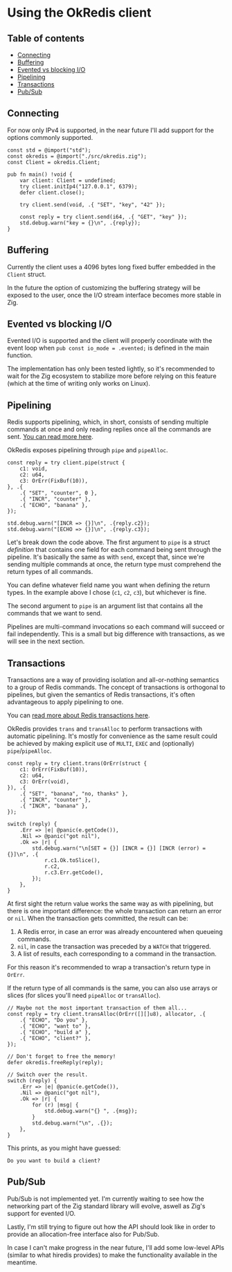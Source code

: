 # Using the OkRedis client

## Table of contents
   * [Connecting](#connecting)
   * [Buffering](#buffering)
   * [Evented vs blocking I/O](#evented-vs-blocking-io)
   * [Pipelining](#pipelining)
   * [Transactions](#transactions)
   * [Pub/Sub](#pubsub)

## Connecting
For now only IPv4 is supported, in the near future I'll add support for the 
options commonly supported.

```zig
const std = @import("std");
const okredis = @import("./src/okredis.zig");
const Client = okredis.Client;

pub fn main() !void {
    var client: Client = undefined;
    try client.initIp4("127.0.0.1", 6379);
    defer client.close();

    try client.send(void, .{ "SET", "key", "42" });

    const reply = try client.send(i64, .{ "GET", "key" });
    std.debug.warn("key = {}\n", .{reply});
}
```

## Buffering
Currently the client uses a 4096 bytes long fixed buffer embedded in the 
`Client` struct. 

In the future the option of customizing the buffering strategy will be exposed 
to the user, once the I/O stream interface becomes more stable in Zig.

## Evented vs blocking I/O
Evented I/O is supported and the client will properly coordinate with the
event loop when `pub const io_mode = .evented;` is defined in the main function.

The implementation has only been tested lightly, so it's recommended to wait for 
the Zig ecosystem to stabilize more before relying on this feature (which at the
time of writing only works on Linux).

## Pipelining
Redis supports pipelining, which, in short, consists of sending multiple 
commands at once and only reading replies once all the commands are sent.
[You can read more here](https://redis.io/topics/pipelining).

OkRedis exposes pipelining through `pipe` and `pipeAlloc`.

```zig
const reply = try client.pipe(struct {
    c1: void,
    c2: u64,
    c3: OrErr(FixBuf(10)),
}, .{
    .{ "SET", "counter", 0 },
    .{ "INCR", "counter" },
    .{ "ECHO", "banana" },
});

std.debug.warn("[INCR => {}]\n", .{reply.c2});
std.debug.warn("[ECHO => {}]\n", .{reply.c3});
```

Let's break down the code above.
The first argument to `pipe` is a struct *definition* that contains one field 
for each command being sent through the pipeline. It's basically the same as 
with `send`, except that, since we're sending multiple commands at once, the 
return type must comprehend the return types of all commands.

You can define whatever field name you want when defining the return types.
In the example above I chose (`c1`, `c2`, `c3`), but whichever is fine.

The second argument to `pipe` is an argument list that contains all the commands
that we want to send.

Pipelines are multi-command invocations so each command will succeed or fail 
independently. This is a small but big difference with transactions, as we will 
see in the next section.

## Transactions
Transactions are a way of providing isolation and all-or-nothing semantics to a
group of Redis commands. The concept of transactions is orthogonal to pipelines,
but given the semantics of Redis transactions, it's often advantageous to apply
pipelining to one.

You can [read more about Redis transactions here](https://redis.io/topics/transactions).

OkRedis provides `trans` and `transAlloc` to perform transactions with automatic
pipelining. It's mostly for convenience as the same result could be achieved by
making explicit use of `MULTI`, `EXEC` and (optionally) `pipe`/`pipeAlloc`.

```zig
const reply = try client.trans(OrErr(struct {
    c1: OrErr(FixBuf(10)),
    c2: u64,
    c3: OrErr(void),
}), .{
    .{ "SET", "banana", "no, thanks" },
    .{ "INCR", "counter" },
    .{ "INCR", "banana" },
});

switch (reply) {
    .Err => |e| @panic(e.getCode()),
    .Nil => @panic("got nil"),
    .Ok => |r| {
        std.debug.warn("\n[SET = {}] [INCR = {}] [INCR (error) = {}]\n", .{
            r.c1.Ok.toSlice(),
            r.c2,
            r.c3.Err.getCode(),
        });
    },
}
```

At first sight the return value works the same way as with pipelining, but there
is one important difference: the whole transaction can return an error or `nil`.
When the transaction gets committed, the result can be:

1. A Redis error, in case an error was already encountered when queueing commands.
2. `nil`, in case the transaction was preceded by a `WATCH` that triggered.
3. A list of results, each corresponding to a command in the transaction.

For this reason it's recommended to wrap a transaction's return type in `OrErr`.

If the return type of all commands is the same, you can also use arrays or 
slices (for slices you'll need `pipeAlloc` or `transAlloc`).

```zig
// Maybe not the most important transaction of them all...
const reply = try client.transAlloc(OrErr([][]u8), allocator, .{
    .{ "ECHO", "Do you" },
    .{ "ECHO", "want to" },
    .{ "ECHO", "build a" },
    .{ "ECHO", "client?" },
});

// Don't forget to free the memory!
defer okredis.freeReply(reply);

// Switch over the result.
switch (reply) {
    .Err => |e| @panic(e.getCode()),
    .Nil => @panic("got nil"),
    .Ok => |r| {
        for (r) |msg| {
            std.debug.warn("{} ", .{msg});
        }
        std.debug.warn("\n", .{});
    },
}
```

This prints, as you might have guessed:
```
Do you want to build a client?
```

## Pub/Sub
Pub/Sub is not implemented yet. I'm currently waiting to see how the networking 
part of the Zig standard library will evolve, aswell as Zig's support for 
evented I/O.

Lastly, I'm still trying to figure out how the API should look like in order to 
provide an allocation-free interface also for Pub/Sub.

In case I can't make progress in the near future, I'll add some low-level 
APIs (similar to what hiredis provides) to make the functionality available in
the meantime.